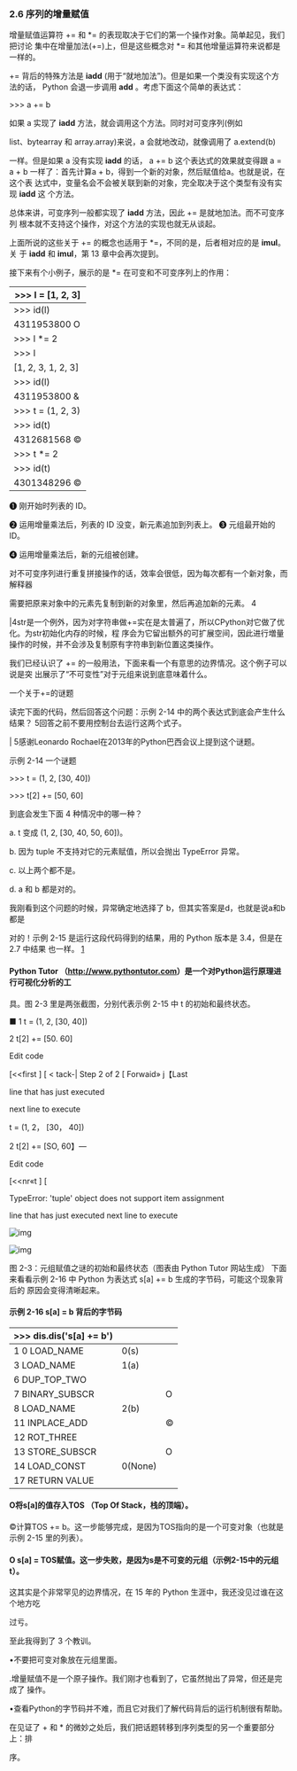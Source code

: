 

### 2.6 序列的增量赋值

增量赋值运算符 += 和 *= 的表现取决于它们的第一个操作对象。简单起见，我们把讨论 集中在增量加法(+=)上，但是这些概念对 *= 和其他增量运算符来说都是一样的。

+= 背后的特殊方法是 __iadd__ (用于“就地加法”)。但是如果一个类没有实现这个方 法的话， Python 会退一步调用 __add__ 。考虑下面这个简单的表达式：

\>>> a += b

如果 a 实现了 __iadd__ 方法，就会调用这个方法。同时对可变序列(例如

list、bytearray 和 array.array)来说，a 会就地改动，就像调用了 a.extend(b)

一样。但是如果 a 没有实现 __iadd__ 的话， a += b 这个表达式的效果就变得跟 a = a + b 一样了：首先计算a + b，得到一个新的对象，然后赋值给a。也就是说，在这个表 达式中，变量名会不会被关联到新的对象，完全取决于这个类型有没有实现 __iadd__ 这 个方法。

总体来讲，可变序列一般都实现了 __iadd__ 方法，因此 += 是就地加法。而不可变序列 根本就不支持这个操作，对这个方法的实现也就无从谈起。

上面所说的这些关于 += 的概念也适用于 *=，不同的是，后者相对应的是 __imul__。关 于 __iadd__ 和 __imul__，第 13 章中会再次提到。

接下来有个小例子，展示的是 *= 在可变和不可变序列上的作用：

| >>> l = [1, 2, 3]  |
| ------------------ |
| >>> id(l)          |
| 4311953800 O       |
| >>> l *= 2         |
| >>> l              |
| [1, 2, 3, 1, 2, 3] |
| >>> id(l)          |
| 4311953800    &    |
| >>> t = (1, 2, 3)  |
| >>> id(t)          |
| 4312681568    ©    |
| >>> t *= 2         |
| >>> id(t)          |
| 4301348296    ©    |

❶ 刚开始时列表的 ID。

❷ 运用增量乘法后，列表的 ID 没变，新元素追加到列表上。 ❸ 元组最开始的 ID。

❹ 运用增量乘法后，新的元组被创建。

对不可变序列进行重复拼接操作的话，效率会很低，因为每次都有一个新对象，而解释器

需要把原来对象中的元素先复制到新的对象里，然后再追加新的元素。 4

|4str是一个例外，因为对字符串做+=实在是太普遍了，所以CPython对它做了优化。为str初始化内存的时候，程 序会为它留出额外的可扩展空间，因此进行増量操作的时候，并不会涉及复制原有字符串到新位置这类操作。

我们已经认识了 += 的一般用法，下面来看一个有意思的边界情况。这个例子可以说是突 出展示了“不可变性”对于元组来说到底意味着什么。

一个关于+=的谜题

读完下面的代码，然后回答这个问题：示例 2-14 中的两个表达式到底会产生什么结果？ 5回答之前不要用控制台去运行这两个式子。

| 5感谢Leonardo Rochael在2013年的Python巴西会议上提到这个谜题。

示例 2-14 一个谜题

\>>> t = (1, 2, [30, 40])

\>>> t[2] += [50, 60]

到底会发生下面 4 种情况中的哪一种？

a.    t 变成 (1, 2, [30, 40, 50, 60])。

b.    因为 tuple 不支持对它的元素赋值，所以会抛出 TypeError 异常。

c.    以上两个都不是。

d.    a 和 b 都是对的。

我刚看到这个问题的时候，异常确定地选择了 b，但其实答案是d，也就是说a和b都是

对的！示例 2-15 是运行这段代码得到的结果，用的 Python 版本是 3.4，但是在 2.7 中结果 也一样。 [1](#bookmark12)

#### Python Tutor （<http://www.pythontutor.com>）是一个对Python运行原理进行可视化分析的工

具。图 2-3 里是两张截图，分别代表示例 2-15 中 t 的初始和最终状态。

■ 1 t = (1, 2, [30, 40])

2 t[2] += [50. 60]

Edit code

[<<first ] [ < tack-| Step 2 of 2 [ Forwaid» j【Last

line that has just executed

next line to execute

t = (1, 2， [30， 40])

2 t[2] += [SO, 60】—

Edit code

[<<nr«t ] [ <Back j Program terminated f ward >

TypeError: 'tuple' object does not support item assignment

line that has just executed next line to execute

![img](08414584Python-13.jpg)



![img](08414584Python-14.jpg)



图 2-3：元组赋值之谜的初始和最终状态（图表由 Python Tutor 网站生成） 下面来看看示例 2-16 中 Python 为表达式 s[a] += b 生成的字节码，可能这个现象背后的 原因会变得清晰起来。

#### 示例 2-16 s[a] = b 背后的字节码

| >>> dis.dis('s[a] += b') |         |      |
| ------------------------ | ------- | ---- |
| 1    0 LOAD_NAME         | 0(s)    |      |
| 3 LOAD_NAME              | 1(a)    |      |
| 6 DUP_TOP_TWO            |         |      |
| 7 BINARY_SUBSCR          |         | O    |
| 8 LOAD_NAME              | 2(b)    |      |
| 11 INPLACE_ADD           |         | ©    |
| 12 ROT_THREE             |         |      |
| 13 STORE_SUBSCR          |         | O    |
| 14 LOAD_CONST            | 0(None) |      |
| 17 RETURN VALUE          |         |      |

#### O将s[a]的值存入TOS （Top Of Stack，栈的顶端）。

©计算TOS += b。这一步能够完成，是因为TOS指向的是一个可变对象（也就是示例 2-15 里的列表）。

#### O s[a] = TOS赋值。这一步失败，是因为s是不可变的元组（示例2-15中的元组 t）。

这其实是个非常罕见的边界情况，在 15 年的 Python 生涯中，我还没见过谁在这个地方吃

过亏。

至此我得到了 3 个教训。

•不要把可变对象放在元组里面。

.增量赋值不是一个原子操作。我们刚才也看到了，它虽然抛出了异常，但还是完成了 操作。

•查看Python的字节码并不难，而且它对我们了解代码背后的运行机制很有帮助。

在见证了 + 和 * 的微妙之处后，我们把话题转移到序列类型的另一个重要部分上：排

序。
